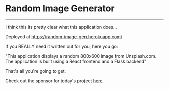 # Random Image Generator
---------------------------------------------------------------------
I think this its pretty clear what this application does...

Deployed at https://random-image-gen.herokuapp.com/

If you REALLY need it written out for you, here you go:

"This application displays a random 800x600 image from Unsplash.com. The application is built using a React frontend and a Flask backend"

That's all you're going to get. 

Check out the sponsor for today's project [here](https://downloadmoreram.com/).

